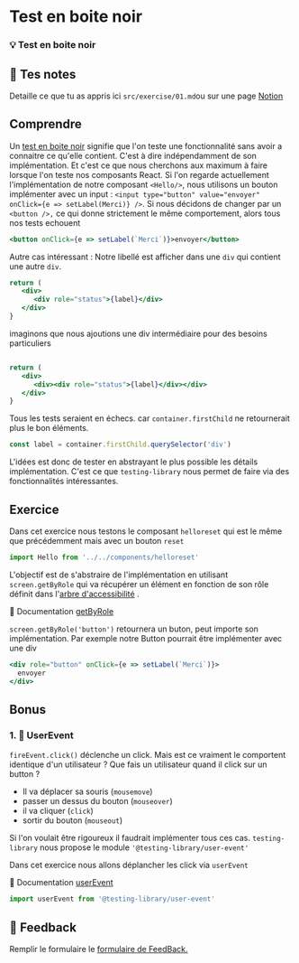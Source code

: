 # Test en boite noir

### 💡 Test en boite noir

## 📝 Tes notes

Detaille ce que tu as appris ici
`src/exercise/01.md`ou sur une page [Notion](https://go.mikecodeur.com/course-notes-template)

## Comprendre

Un
[test en boite noir](https://fr.wikipedia.org/wiki/Test_de_la_bo%C3%AEte_noire)
signifie que l'on teste une fonctionnalité sans avoir a connaitre ce qu'elle
contient. C'est à dire indépendamment de son implémentation. Et c'est ce que
nous cherchons aux maximum à faire lorsque l'on teste nos composants React. Si
l'on regarde actuellement l'implémentation de notre composant `<Hello/>`, nous
utilisons un bouton implémenter avec un input :
`<input type="button" value="envoyer" onClick={e => setLabel(Merci)} />`. Si
nous décidons de changer par un `<button />,` ce qui donne strictement le même
comportement, alors tous nos tests echouent

```jsx
<button onClick={e => setLabel(`Merci`)}>envoyer</button>
```

Autre cas intéressant : Notre libellé est afficher dans une `div` qui contient
une autre `div`.

```jsx
return (
   <div>
      <div role="status">{label}</div>
   </div>
}
```

imaginons que nous ajoutions une div intermédiaire pour des besoins particuliers

```jsx

return (
   <div>
      <div><div role="status">{label}</div></div>
   </div>
}
```

Tous les tests seraient en échecs. car `container.firstChild` ne retournerait
plus le bon éléments.

```jsx
const label = container.firstChild.querySelector('div')
```

L'idées est donc de tester en abstrayant le plus possible les détails
implémentation. C'est ce que `testing-library` nous permet de faire via des
fonctionnalités intéressantes.

## Exercice

Dans cet exercice nous testons le composant `helloreset` qui est le même que
précédemment mais avec un bouton `reset`

```jsx
import Hello from '../../components/helloreset'
```

L'objectif est de s'abstraire de l'implémentation en utilisant
`screen.getByRole` qui va récupérer un élément en fonction de son rôle définit
dans
l'[arbre d'accessibilité](https://developer.mozilla.org/fr/docs/Glossary/Accessibility_tree)
.

📑 Documentation [getByRole](https://testing-library.com/docs/queries/byrole/)

`screen.getByRole('button')` retournera un buton, peut importe son
implémentation. Par exemple notre Button pourrait être implémenter avec une div

```jsx
<div role="button" onClick={e => setLabel(`Merci`)}>
  envoyer
</div>
```

## Bonus

### 1. 🚀 UserEvent

`fireEvent.click()` déclenche un click. Mais est ce vraiment le comportent
identique d'un utilisateur ? Que fais un utilisateur quand il click sur un
button ?

- Il va déplacer sa souris (`mousemove`)
- passer un dessus du bouton (`mouseover`)
- il va cliquer (`click`)
- sortir du bouton (`mouseout`)

Si l'on voulait être rigoureux il faudrait implémenter tous ces cas.
`testing-library` nous propose le module `'@testing-library/user-event'`

Dans cet exercice nous allons déplancher les click via `userEvent`

📑 Documentation
[userEvent](https://testing-library.com/docs/ecosystem-user-event/)

```jsx
import userEvent from '@testing-library/user-event'
```

## 🐜 Feedback

Remplir le formulaire le
[formulaire de FeedBack.](https://go.mikecodeur.com/cours-react-avis?entry.1430994900=React%20Testing%20Module&entry.533578441=03%20Test%20en%20boite%20noir)
